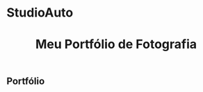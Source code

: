 # StudioAuto 
<html lang="pt-BR">
<head>
    <meta charset="UTF-8">
    <meta name="viewport" content="width=device-width, initial-scale=1.0">
    <title>Portfólio de Fotografia</title>
    <link href="https://cdn.jsdelivr.net/npm/tailwindcss@2.2.19/dist/tailwind.min.css" rel="stylesheet">
</head>
<body class="bg-gray-100 text-gray-900 font-sans">
    <header class="bg-white shadow">
        <div class="container mx-auto px-4 py-6">
            <h1 class="text-3xl font-bold text-center">Meu Portfólio de Fotografia</h1>
        </div>
    </header>
    <main class="container mx-auto px-4 py-6">
        <section id="portfolio" class="my-12">
            <h2 class="text-2xl font-semibold mb-4 text-center">Portfólio</h2>
            <div class="grid grid-cols-1 sm:grid-cols-2 md:grid-cols-3 lg:grid-cols-4 gap-6">
                <!-- Adicione suas fotos aq![DSC_0555](https://github.com/user-attachments/assets/014f79f5-6911-4988-bbff-baaa715cba0c) ![DSC_0494](https://github.com/user-attachments/assets/a1eb843a-de23-46f9-ae83-06a8f8f6e00b) ![Uploading DSC_0428.JPG…]()


ui --> 
                <div class="bg-white shadow rounded overflow-hidden">
                    <img src="foto1.jpg" alt="Foto 1" class="w-full h-48 object-cover">
                </div> 
                <div class="bg-white shadow rounded overflow-hidden">
                    <img src="foto2.jpg" alt="Foto 2" class="w-full h-48 object-cover">
                </div>
                <div class="bg-white shadow rounded overflow-hidden">
                    <img src="foto3.jpg" alt="Foto 3" class="w-full h-48 object-cover">
                </div>
                <div class="bg-white shadow rounded overflow-hidden">
                    <img src="foto4.jpg" alt="Foto 4" class="w-full h-48 object-cover">
                </div>
                <div class="bg-white shadow rounded overflow-hidden">
                    <img src="foto5.jpg" alt="Foto 5" class="w-full h-48 object-cover">
                </div>
                <div class="bg-white shadow rounded overflow-hidden">
                    <img src="![Uploading DSC_0428.JPG…]()
" alt="Foto 6" class="w-full h-48 object-cover"> 
                </div> 
                <div class="bg-white shadow rounded overflow-hidden">
                    <img src="foto7.jpg" alt="Foto 7" class="w-full h-48 object-cover">
                </div>
                <div class="bg-white shadow rounded overflow-hidden">
                    <img src="foto8.jpg" alt="Foto 8" class="w-full h-48 object-cover">
                </div>
            </div>
        </section>
        <section id="contato" class="my-12">
            <h2 class="text-2xl font-semibold mb-4 text-center">Contato</h2>
            <div class="text-center">
                <p>Telefone: (85) 997508700 </p>
                <p>Email: Gabrielceara.gss@gmail.com</p>
                <p>Redes Sociais: @StudioAutos_ / @Gab.souzs </p>
                <ul class="flex justify-center space-x-4">
                    <li><a href="https://www.instagram.com/seuperfil" class="text-blue-500">Instagram</a></li>
                    <li><a href="https://www.facebook.com/seuperfil" class="text-blue-500">Facebook</a></li>
                    <li><a href="https://www.linkedin.com/in/seuperfil" class="text-blue-500">LinkedIn</a></li>
                </ul>
            </div>
        </section>
    </main>
    <footer class="bg-white shadow mt-12">
        <div class="container mx-auto px-4 py-6 text-center">
            <p>&copy; 2023 Meu Nome. Todos os direitos reservados.</p>
        </div>
    </footer>
</body>
</html>
@tailwind components;
@tailwind utilities;
├── tailwind.config.js module.exports = {
  purge: ['./src/**/*.{html,js}', './index.html'],
  darkMode: false, // or 'media' or 'class'
  theme: {
    extend: {},
  },
  variants: {
    extend: {},
  },
  plugins: [],
}
